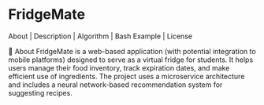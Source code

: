 # FridgeMate
About | Description | Algorithm | Bash Example | License

:dart: About
FridgeMate is a web-based application (with potential integration to mobile platforms) designed to serve as a virtual fridge for students. It helps users manage their food inventory, track expiration dates, and make efficient use of ingredients. The project uses a microservice architecture and includes a neural network-based recommendation system for suggesting recipes.
